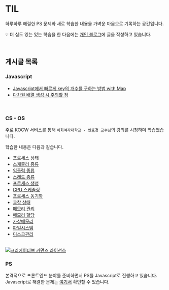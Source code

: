 # TIL
하루하루 해결한 PS 문제와 새로 학습한 내용을 가벼운 마음으로 기록하는 공간입니다.  

💡 더 심도 있는 있는 학습을 한 다음에는 [개인 블로그](https://victor-log.vercel.app/post)에 글을 작성하고 있습니다.

<br />

## 게시글 목록
### Javascript
- [Javascript에서 빠르게 key의 개수를 구하는 방법 with Map](./Javascript/Javascript에서_빠르게_key의_개수를_구하는_방법_with_Map)
- [다차원 배열 생성 시 주의할 점](./Javascript/다차원_배열_생성_시_주의할_점.md)

<br />

### CS - OS
주로 KOCW 서비스를 통해 `이화여자대학교 - 반효경 교수님`의 강의를 시청하며 학습했습니다.  

학습한 내용은 다음과 같습니다.
- [프로세스 상태](./CS/OS/processState.md)
- [스케줄러 종류](./CS/OS/schedulerType.md)
- [입출력 종류](./CS/OS/inputOutType.md)
- [스레드 종류](./CS/OS/thread.md)
- [프로세스 생성](./CS/OS/processCreation.md)
- [CPU 스케줄링](./CS/OS/cpuScheduling.md)
- [프로세스 동기화](./CS/OS/processSynchronization.md)
- [교착 상태](./CS/OS/deadlock.md)
- [메모리 관리](./CS/OS/memoryManagement.md)
- [메모리 할당](./CS/OS/memoryAllocation.md)
- [가상메모리](./CS/OS/virtualMemory.md)
- [파일시스템](./CS/OS/fileSystem.md)
- [디스크관리](./CS/OS/diskManagement.md)

<br />

<a rel="license" href="http://creativecommons.org/licenses/by-nc-sa/4.0/">
  <img alt="크리에이티브 커먼즈 라이선스" style="border-width:0" src="https://i.creativecommons.org/l/by-nc-sa/4.0/88x31.png" />
</a>

<br />

### PS
본격적으로 프론트엔드 분야를 준비하면서 PS를 Javascript로 진행하고 있습니다.
Javascript로 해결한 문제는 [여기서](./PS/Javascript/) 확인할 수 있습니다.
